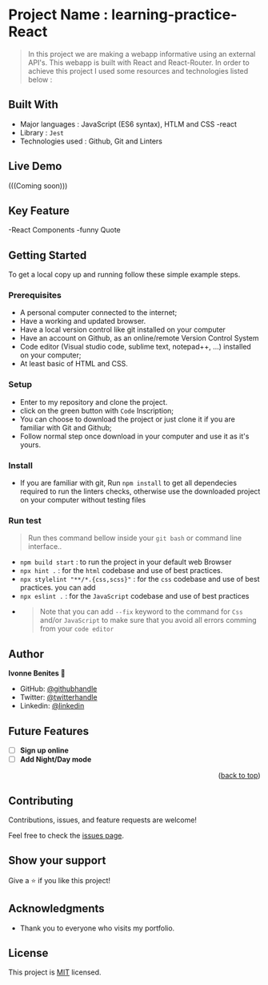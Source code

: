 
# Project Name :  learning-practice-React

> In this project we are making a webapp informative using an external API's. This webapp is built with React and React-Router.
In order to achieve this project I used some resources and technologies listed below :

## Built With

- Major languages : JavaScript (ES6 syntax), HTLM and CSS
 -react
- Library : `Jest` 
- Technologies used : Github, Git and Linters

## Live Demo

(((Coming soon)))

## Key Feature
-React Components 
-funny Quote

## Getting Started

To get a local copy up and running follow these simple example steps.

### Prerequisites 

- A personal computer connected to the internet;
- Have a working and updated browser.
- Have a local version control like git installed on your computer
- Have an account on Github, as an online/remote Version Control System
- Code editor (Visual studio code, sublime text, notepad++, ...) installed on your computer;
- At least basic of HTML and CSS.

### Setup 

- Enter to my repository and clone the project.
- click on the green button with `Code` Inscription;
- You can choose to download the project or just clone it if you are familiar with Git and Github;
- Follow normal step once download in your computer and use it as it's yours.

### Install

- If you are familiar with git, Run `npm install` to get all dependecies required to run the linters checks, otherwise use the downloaded project on your computer without testing files

### Run test

> Run thes command bellow inside your `git bash` or command line interface..

- `npm build start` : to run the project in your default web Browser
- `npx hint .` : for the `html` codebase and use of best practices.
- `npx stylelint "**/*.{css,scss}"` : for the `css` codebase and use of best practices. you can add
- `npx eslint .` : for the `JavaScript` codebase and use of best practices
- > Note that you can add `--fix` keyword to the command for `Css` and/or `JavaScript` to make sure that you avoid all errors comming from your `code editor`

## Author

 **Ivonne Benites 🌸**

- GitHub: [@githubhandle](https://github.com/IvonneBenitesRodriguez)
- Twitter: [@twitterhandle](@IvonneBenitesR)
- Linkedin: [@linkedin](https://www.linkedin.com/in/ivonnebenites/ )


## Future Features <a name="future-features"></a>
- [ ] **Sign up online**
- [ ] **Add Night/Day mode**

<p align="right">(<a href="#readme-top">back to top</a>)</p>


## Contributing

Contributions, issues, and feature requests are welcome!

Feel free to check the [issues page](../../issues/).

## Show your support

Give a ⭐️ if you like this project!

## Acknowledgments

- Thank you to everyone who visits my portfolio.

##  License

This project is [MIT](./MIT.md) licensed.
